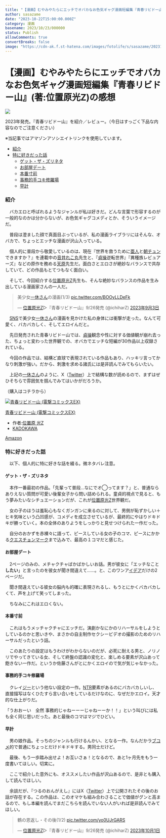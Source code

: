 ```yaml
---
title: "【漫画】むやみやたらにエッチでオバカなお色気ギャグ漫画短編集『青春リビドー山』(著:位置原光Z)の感想"
author: sasazame
date: "2023-10-22T15:00:00.000Z"
category: 漫画
basename: 2023/10/23/000000
status: Publish
allowComments: true
convertBreaks: false
image: "https://cdn-ak.f.st-hatena.com/images/fotolife/s/sasazame/20231022/20231022220459.png"
---
```

# 【漫画】むやみやたらにエッチでオバカなお色気ギャグ漫画短編集『青春リビドー山』(著:位置原光Z)の感想

![](https://cdn-ak.f.st-hatena.com/images/fotolife/s/sasazame/20231022/20231022220459.png)

2023年発売。『青春リビドー山』を紹介／レビュー。（今日はすっごく下品な内容なのでご注意ください）

※当記事ではアマゾンアソシエイトリンクを使用しています。

<!-- Extended Body -->

-   [紹介](#紹介)
-   [特に好きだった話](#特に好きだった話)
    -   [ゲット・ザ・ズリネタ](#ゲットザズリネタ)
    -   [お部屋デート](#お部屋デート)
    -   [本番寸前](#本番寸前)
    -   [事務的手コキ修羅場](#事務的手コキ修羅場)
    -   [早計](#早計)

### 紹介

　バカエロと呼ばれるようなジャンルが私は好きだ。どんな言葉で形容するのが一般的なのかは分からないが、お色気ギャグコメディとか、そういうイメージだ。

　普段は澄ました顔で真面目ぶっているが、私の漫画ライブラリにはそんな、オバカで、ちょっとエッチな漫画が沢山入っている。

　個人的に普段から敬愛しているのは、現在『世界を救うために[亜人](https://d.hatena.ne.jp/keyword/%B0%A1%BF%CD)と[朝チュン](https://d.hatena.ne.jp/keyword/%C4%AB%A5%C1%A5%E5%A5%F3)できますか？』を連載中の[音井れこ丸](https://d.hatena.ne.jp/keyword/%B2%BB%B0%E6%A4%EC%A4%B3%B4%DD)先生と、『[貞操](https://d.hatena.ne.jp/keyword/%C4%E7%C1%E0)逆転世界』『異種族レビュアーズ』などの原作を務める[天原](https://d.hatena.ne.jp/keyword/%C5%B7%B8%B6)先生だ。面白さとエロさが絶妙なバランスで共存していて、どの作品もとてつもなく面白い。

　そして、今回紹介する[位置原光Z](https://d.hatena.ne.jp/keyword/%B0%CC%C3%D6%B8%B6%B8%F7Z)先生も、そんな絶妙なバランスの作品を生み出している漫画家さんの一人だ。

> 美少女[一休さん](https://d.hatena.ne.jp/keyword/%B0%EC%B5%D9%A4%B5%A4%F3)の漫画(1/3) [pic.twitter.com/BOOyLLDeFk](https://t.co/BOOyLLDeFk)
> 
> — [位置原光Z](https://d.hatena.ne.jp/keyword/%B0%CC%C3%D6%B8%B6%B8%F7Z)▷『青春リビドー山』9/26発売 (@ichiharZ) [2023年9月3日](https://twitter.com/ichiharZ/status/1698269051645308988?ref_src=twsrc%5Etfw)

　[SNS](https://d.hatena.ne.jp/keyword/SNS)で美少女[一休さん](https://d.hatena.ne.jp/keyword/%B0%EC%B5%D9%A4%B5%A4%F3)の漫画を見かけた私の身体には衝撃が走った。なんて可愛く、バカバカしく、そしてエロイんだと。

　先日発売された青春リビドー山では、[貞操](https://d.hatena.ne.jp/keyword/%C4%E7%C1%E0)観念や性に対する価値観が崩れ去った、ちょっと変わった世界観での、オバカでエッチな短編が30作品以上収録されている。

　今回の作品では、結構ど直球で表現されている作品もあり、ハッキリ言ってかなり刺激が強い。だから、刺激を求める諸氏には是非読んでみてもらいたい。

　上記の[一休さん](https://d.hatena.ne.jp/keyword/%B0%EC%B5%D9%A4%B5%A4%F3)のように、X（[Twitter](https://d.hatena.ne.jp/keyword/Twitter)）上で結構な数が読めるので、まずはぜひそちらで雰囲気を掴んでみてはいかがだろうか。

（購入はコチラから）

[![青春リビドー山 (電撃コミックスEX)](https://m.media-amazon.com/images/I/51tUfKeMxNL._SL500_.jpg "青春リビドー山 (電撃コミックスEX)")](https://www.amazon.co.jp/dp/4049152622?tag=mochig08-22&linkCode=ogi&th=1&psc=1)

[青春リビドー山 (電撃コミックスEX)](https://www.amazon.co.jp/dp/4049152622?tag=mochig08-22&linkCode=ogi&th=1&psc=1)

-   作者:[位置原 光Z](https://d.hatena.ne.jp/keyword/%B0%CC%C3%D6%B8%B6%20%B8%F7Z)
-   [KADOKAWA](https://d.hatena.ne.jp/keyword/KADOKAWA)

[Amazon](https://www.amazon.co.jp/dp/4049152622?tag=mochig08-22&linkCode=ogi&th=1&psc=1)

### 特に好きだった話

　以下、個人的に特に好きな話を綴る。微ネタバレ注意。

#### ゲット・ザ・ズリネタ

　本作一番最初の作品。「先輩って普段…なにでオ◯ってます？」と、普通ならありえない質問が可愛い後輩女子から問い詰められる。童貞的視点で見ると、もう夢みたいなシチュエーションだが、これが[位置原光Z](https://d.hatena.ne.jp/keyword/%B0%CC%C3%D6%B8%B6%B8%F7Z)世界観だ。

　女の子のほうは羞恥心もなくガンガンに来るのに対して、男側が恥ずかしい＋ヒキ気味という凸凹感が、コメディを成立させているが、最終的にやはりドキドキが勝っていく。本の全体のありようをしっかりと見せつけられた一作だった。

　自分のおかずを赤裸々に語って、ピースしている女の子のコマ、ピースにかかる[クエスチョンマーク](https://d.hatena.ne.jp/keyword/%A5%AF%A5%A8%A5%B9%A5%C1%A5%E7%A5%F3%A5%DE%A1%BC%A5%AF)まで込みで、最高の１コマだと感じた。

#### お部屋デート

　2ページのみの、メチャクチャばかばかしいお話。男が彼女に「エッチなこと**したい**」と言ったのを彼女が聞き間違えて……。と、このワンア[イデア](https://d.hatena.ne.jp/keyword/%A5%A4%A5%C7%A5%A2)だけの2ページだ。

　聞き間違えている彼女の脳内も的確に表現されるし、もうとにかくバカバカしくて、声を上げて笑ってしまった。

　ちなみにこれはエロくない。

#### 本番寸前

　これはもうメッチャクチャにエッチだ。演劇かなにかのリハーサルをしようとしているのかと思いきや、まさかの自主制作セクシービデオの撮影のためのリハーサルだったという話。

　このあたりの設定はもうわけがわからないのだが、必死に耐える男と、ノリノリでやってきている女、そして終盤の認識の変化と、楽しめる要素が沢山あって飽きない一作だ。というか佐藤さんがとにかくエロイので気が気じゃなかった。

#### 事務的手コキ修羅場

　クレイ[ジー](https://d.hatena.ne.jp/keyword/%A5%B8%A1%BC)という他ない設定の一作。[NTR](https://d.hatena.ne.jp/keyword/NTR)要素があるのにバカバカしいし、直接描写はなくひたすら言い合いをしているだけなのに、なぜだかエロイ。天才的な仕上がりだ。

「うおおーい　全然 事務的じゃねーーーじゃねーーか！！」という叫びには私も全く同じ思いだった。あと最後のコマはマジでひどい。

#### 早計

　男の娘作品。そっちのジャンルも行けるんかい、となる一作。なんだかラ[ブコメ](https://d.hatena.ne.jp/keyword/%A5%D6%A5%B3%A5%E1)的で普通にちょっとだけドキドキする。男同士だけど。

　最後、もう一歩踏み出せよ！お互いさぁ！となるので、あと1ヶ月先をもう一度書いてほしい。切実に。

　ここで紹介した意外にも、オススメしたい作品が沢山あるので、是非とも購入して読んでほしい。

　余談だが、『つるのおんがえし』にはX（[Twitter](https://d.hatena.ne.jp/keyword/Twitter)）上で公開されたその後のお話が存在する。この作品は、このオマケも組み合わさることで価値がグンと高まるので、もし本編を読んでまだこちらを読んでいない人がいれば是非読んでみてほしい。

> 鶴の恩返し・その後(1/2) [pic.twitter.com/yo0UJrGARS](https://t.co/yo0UJrGARS)
> 
> — [位置原光Z](https://d.hatena.ne.jp/keyword/%B0%CC%C3%D6%B8%B6%B8%F7Z)▷『青春リビドー山』9/26発売 (@ichiharZ) [2023年10月1日](https://twitter.com/ichiharZ/status/1708438721291567526?ref_src=twsrc%5Etfw)